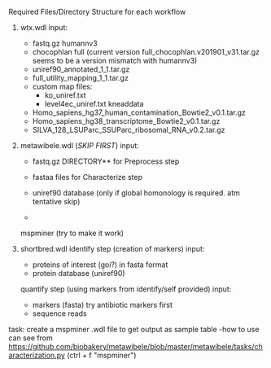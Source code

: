 Required Files/Directory Structure for each workflow

1. wtx.wdl
    input:
    - fastq.gz 
    humannv3
    - chocophlan full (current version full_chocophlan.v201901_v31.tar.gz seems to be a version mismatch with humannv3)
    - uniref90_annotated_1_1.tar.gz
    - full_utility_mapping_1_1.tar.gz
    - custom map files:
        - ko_uniref.txt
        - level4ec_uniref.txt
    kneaddata
    - Homo_sapiens_hg37_human_contamination_Bowtie2_v0.1.tar.gz
    - Homo_sapiens_hg38_transcriptome_Bowtie2_v0.1.tar.gz
    - SILVA_128_LSUParc_SSUParc_ribosomal_RNA_v0.2.tar.gz


2. metawibele.wdl (*SKIP FIRST*)
    input:
    - fastq.gz DIRECTORY** for Preprocess step
    - fastaa files for Characterize step

    - uniref90 database (only if global homonology is required. atm tentative skip)
    - 

    mspminer (try to make it work)

3. shortbred.wdl
    identify step (creation of markers)
    input:
    - proteins of interest (goi?) in fasta format
    - protein database (uniref90)

    quantify step (using markers from identify/self provided)
    input:
    - markers (fasta)
        try antibiotic markers first
    - sequence reads



task:
create a mspminer .wdl file to get output as sample table
    -how to use can see from https://github.com/biobakery/metawibele/blob/master/metawibele/tasks/characterization.py (ctrl + f "mspminer")